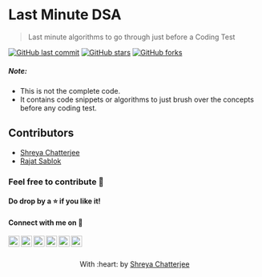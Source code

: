 # Last Minute DSA

> Last minute algorithms to go through just before a Coding Test

[![GitHub last commit](https://img.shields.io/github/last-commit/Shreya549/last-minute-dsa?style=social&logo=git)](https://github.com/Shreya549/) [![GitHub stars](https://img.shields.io/github/stars/Shreya549/last-minute-dsa?style=social)](https://github.com/Shreya549/last-minute-dsa/stargazers) [![GitHub forks](https://img.shields.io/github/forks/Shreya549/last-minute-dsa?style=social&logo=git)](https://github.com/Shreya549/last-minute-dsa/network)

##### Note:
- This is not the complete code.
- It contains code snippets or algorithms to just brush over the concepts before any coding test.

## Contributors
 - <a href="https://github.com/Shreya549">Shreya Chatterjee</a>
 - <a href="https://github.com/RajatSablok">Rajat Sablok</a>
 
### Feel free to contribute :star_struck:


#### Do drop by a :star: if you like it!
#### Connect with me on :smiling_face_with_three_hearts:
<a href="https://twitter.com/shreyaaaaaaaaa_">
  <img align="left" alt="Shreya's Twitter" width="22px" src="https://cdn.jsdelivr.net/npm/simple-icons@v3/icons/twitter.svg" />
</a>
<a href="https://www.linkedin.com/in/shreyachatterjee05/">
  <img align="left" alt="Shreya's LinkedIn" width="22px" src="https://cdn.jsdelivr.net/npm/simple-icons@v3/icons/linkedin.svg" />
</a>
<a href="https://github.com/Shreya549">
  <img align="left" alt="Shreya's Github" width="22px" src="https://cdn.jsdelivr.net/npm/simple-icons@v3/icons/github.svg" />
</a>
<a href="https://www.instagram.com/the_strange_concoction/">
  <img align="left" alt="Shreya's Instagram" width="22px" src="https://cdn.jsdelivr.net/npm/simple-icons@v3/icons/instagram.svg" />
</a>
<a href="https://www.facebook.com/shreya.chatterjee.31105674">
  <img align="left" alt="Shreya's Facebook" width="22px" src="https://cdn.jsdelivr.net/npm/simple-icons@v3/icons/facebook.svg" />
</a>
<a href="https://www.hackerrank.com/shreyachatterje2">
  <img align="left" alt="Shreya's Hackerrank" width="22px" src="https://cdn.jsdelivr.net/npm/simple-icons@v3/icons/hackerrank.svg" />
</a>
<br><br>

<p align="center">
	With :heart: by <a href="https://github.com/Shreya549" target="_blank">Shreya Chatterjee</a>
</p>
